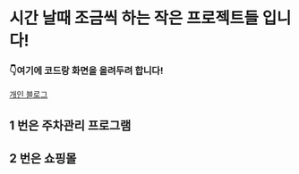 # 시간 날때 조금씩 하는 작은 프로젝트들 입니다! 

### 👇여기에 코드랑 화면을 올려두려 합니다!
[개인 블로그](https://404-err.tistory.com/)

## 1 번은 주차관리 프로그램

## 2 번은 쇼핑몰

